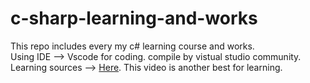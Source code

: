 # c-sharp-learning-and-works
This repo includes every my c# learning course and works.  
Using IDE --> Vscode for coding. compile by vistual studio community.  
Learning sources --> [Here](https://www.youtube.com/watch?v=GhQdlIFylQ8&t=8055s&ab_channel=freeCodeCamp.org).
This video is another best for learning.
